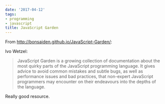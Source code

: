 ```yaml
---
date: '2017-04-12'
tags:
- programming
- javascript
title: JavaScript Garden
---
```


From http://bonsaiden.github.io/JavaScript-Garden/:

Ivo Wetzel:

>JavaScript Garden is a growing collection of documentation about the most quirky parts of the JavaScript programming language. It gives advice to avoid common mistakes and subtle bugs, as well as performance issues and bad practices, that non-expert JavaScript programmers may encounter on their endeavours into the depths of the language.

Really good resource.

